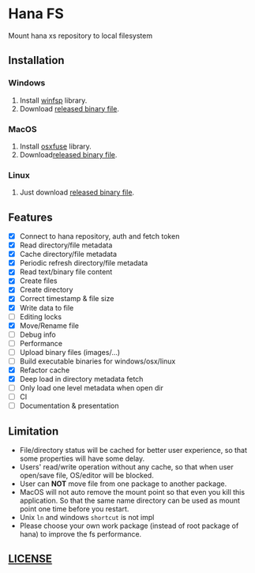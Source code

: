 # Hana FS

Mount hana xs repository to local filesystem

## Installation

### Windows

1. Install [winfsp](https://github.com/billziss-gh/winfsp) library.
1. Download [released binary file](./releases).

### MacOS

1. Install [osxfuse](https://osxfuse.github.io/) library.
1. Download[released binary file](./releases).

### Linux

1. Just download [released binary file](./releases).

## Features

* [x] Connect to hana repository, auth and fetch token
* [x] Read directory/file metadata
* [x] Cache directory/file metadata
* [x] Periodic refresh directory/file metadata
* [x] Read text/binary file content
* [x] Create files
* [x] Create directory
* [x] Correct timestamp & file size
* [x] Write data to file
* [ ] Editing locks
* [x] Move/Rename file
* [ ] Debug info
* [ ] Performance
* [ ] Upload binary files (images/...)
* [ ] Build executable binaries for windows/osx/linux
* [x] Refactor cache
* [x] Deep load in directory metadata fetch
* [ ] Only load one level metadata when open dir
* [ ] CI
* [ ] Documentation & presentation

## Limitation

* File/directory status will be cached for better user experience, so that some properties will have some delay.
* Users' read/write operation without any cache, so that when user open/save file, OS/editor will be blocked. 
* User can **NOT** move file from one package to another package. 
* MacOS will not auto remove the mount point so that even you kill this application. So that the same name directory can be used as mount point one time before you restart.
* Unix `ln` and windows `shortcut` is not impl
* Please choose your own work package (instead of root package of hana) to improve the fs performance.

## [LICENSE](./LICENSE)
